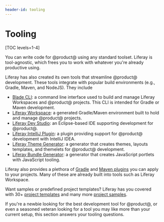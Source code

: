 ```yaml
---
header-id: tooling
---
```


# Tooling

[TOC levels=1-4]

You can write code for @product@ using any standard toolset. Liferay is
tool-agnostic, which frees you to work with whatever you're already productive
using.

Liferay has also created its own tools that streamline @product@ development.
These tools integrate with popular build environments (e.g., Gradle, Maven, and 
NodeJS). They include

- [Blade CLI](/docs/7-2/reference/-/knowledge_base/r/blade-cli): a command
  line interface used to build and manage Liferay Workspaces and @product@
  projects. This CLI is intended for Gradle or Maven development.
- [Liferay Workspace](/docs/7-2/reference/-/knowledge_base/r/liferay-workspace):
  a generated Gradle/Maven environment built to hold and manage @product@
  projects.
- [Liferay Dev Studio](/docs/7-2/reference/-/knowledge_base/r/liferay-dev-studio):
  an Eclipse-based IDE supporting development for @product@.
- [Liferay IntelliJ Plugin](/docs/7-2/reference/-/knowledge_base/r/intellij):
  a plugin providing support for @product@ development with IntelliJ IDEA.
- [Liferay Theme Generator](/docs/7-2/reference/-/knowledge_base/r/theme-generator):
  a generator that creates themes, layouts templates, and themelets for 
  @product@ development.
- [Liferay Bundle Generator](/docs/7-2/reference/-/knowledge_base/r/bundle-generator):
  a generator that creates JavaScript portlets with JavaScript tooling.

Liferay also provides a plethora of
[Gradle](/docs/7-2/reference/-/knowledge_base/r/gradle-plugins) and
[Maven plugins](/docs/7-2/reference/-/knowledge_base/r/maven-plugins) you can
apply to your projects. Many of these are already built into tools such as
Liferay Workspace.

Want samples or predefined project templates? Liferay has you covered with 30+
[project templates](/docs/7-2/reference/-/knowledge_base/r/project-templates)
and many more
[project samples](/docs/7-2/reference/-/knowledge_base/r/sample-projects).

If you're a newbie looking for the best development tool for @product@, or even
a seasoned veteran looking for a tool you may like more than your current setup,
this section answers your tooling questions. 

